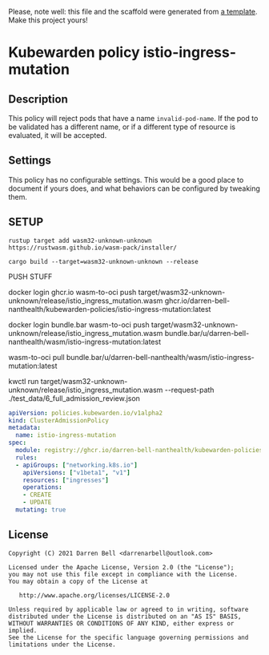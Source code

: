 Please, note well: this file and the scaffold were generated from [a
template](https://github.com/kubewarden/policy-rust-template). Make
this project yours!

# Kubewarden policy istio-ingress-mutation

## Description

This policy will reject pods that have a name `invalid-pod-name`. If
the pod to be validated has a different name, or if a different type
of resource is evaluated, it will be accepted.

## Settings

This policy has no configurable settings. This would be a good place
to document if yours does, and what behaviors can be configured by
tweaking them.

## SETUP
```
rustup target add wasm32-unknown-unknown
https://rustwasm.github.io/wasm-pack/installer/

cargo build --target=wasm32-unknown-unknown --release
```

PUSH STUFF

docker login ghcr.io
wasm-to-oci push target/wasm32-unknown-unknown/release/istio_ingress_mutation.wasm ghcr.io/darren-bell-nanthealth/kubewarden-policies/istio-ingress-mutation:latest

docker login bundle.bar
wasm-to-oci push target/wasm32-unknown-unknown/release/istio_ingress_mutation.wasm bundle.bar/u/darren-bell-nanthealth/wasm/istio-ingress-mutation:latest

wasm-to-oci pull bundle.bar/u/darren-bell-nanthealth/wasm/istio-ingress-mutation:latest


kwctl run target/wasm32-unknown-unknown/release/istio_ingress_mutation.wasm --request-path ./test_data/6_full_admission_review.json


```yaml
apiVersion: policies.kubewarden.io/v1alpha2
kind: ClusterAdmissionPolicy
metadata:
  name: istio-ingress-mutation
spec:
  module: registry://ghcr.io/darren-bell-nanthealth/kubewarden-policies/istio-ingress-mutation:latest
  rules:
  - apiGroups: ["networking.k8s.io"]
    apiVersions: ["v1beta1", "v1"]
    resources: ["ingresses"]
    operations:
    - CREATE
    - UPDATE
  mutating: true
```
## License

```
Copyright (C) 2021 Darren Bell <darrenarbell@outlook.com>

Licensed under the Apache License, Version 2.0 (the "License");
you may not use this file except in compliance with the License.
You may obtain a copy of the License at

   http://www.apache.org/licenses/LICENSE-2.0

Unless required by applicable law or agreed to in writing, software
distributed under the License is distributed on an "AS IS" BASIS,
WITHOUT WARRANTIES OR CONDITIONS OF ANY KIND, either express or implied.
See the License for the specific language governing permissions and
limitations under the License.
```
